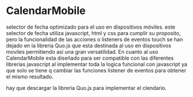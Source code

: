 CalendarMobile
==============

selector de fecha optimizado para el uso en dispositivos móviles.
este selector de fecha utiliza javascript, html y css para cumplir su proposito, pero la funcionalidad de las acciones o listeners de eventos touch se han dejado en la libreria Quo.js que esta destinada al uso en dispositivos moviles permitiendo asi una gran versatilidad.
En cuanto al uso CalendarMobile esta diseñado para ser compatible con las diferentes librerias javascript al implementar toda la logica funcional con javascript ya que solo se tiene q cambiar las funciones listener de eventos para obtener el mismo resultado.

hay que descargar la libreria Quo.js para implementar el clendario.
